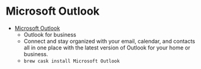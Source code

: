 # Microsoft Outlook
- [Microsoft Outlook](https://products.office.com/en-us/outlook/email-and-calendar-software-microsoft-outlook)
  -  Outlook for business
  - Connect and stay organized with your email, calendar, and contacts all in one place with the latest version of Outlook for your home or business.
  - `brew cask install Microsoft Outlook`
